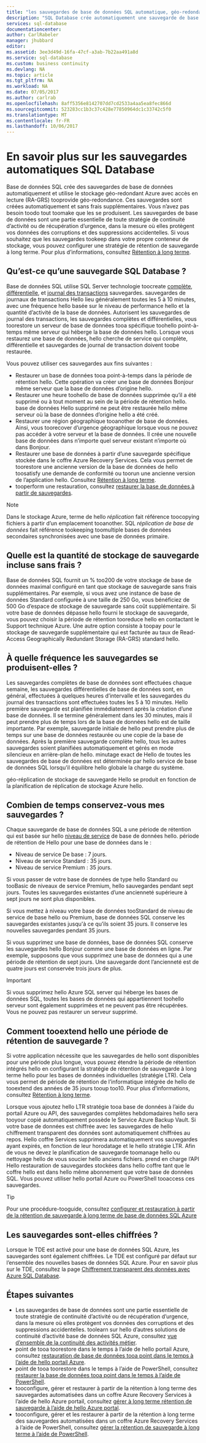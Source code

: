 ```yaml
---
title: "les sauvegardes de base de données SQL automatique, géo-redondant aaaAzure | Documents Microsoft"
description: "SQL Database crée automatiquement une sauvegarde de base de données locale toutes les cinq minutes et utilise le stockage géoredondant avec accès en lecture pour fournir la géoredondance."
services: sql-database
documentationcenter: 
author: CarlRabeler
manager: jhubbard
editor: 
ms.assetid: 3ee3d49d-16fa-47cf-a3ab-7b22aa491a8d
ms.service: sql-database
ms.custom: business continuity
ms.devlang: NA
ms.topic: article
ms.tgt_pltfrm: NA
ms.workload: NA
ms.date: 07/05/2017
ms.author: carlrab
ms.openlocfilehash: 8aff5356e8142707dd7cd2533a4aa5ea8fec866d
ms.sourcegitcommit: 523283cc1b3c37c428e77850964dc1c33742c5f0
ms.translationtype: MT
ms.contentlocale: fr-FR
ms.lasthandoff: 10/06/2017
---
```

# <a name="learn-about-automatic-sql-database-backups"></a>En savoir plus sur les sauvegardes automatiques SQL Database

Base de données SQL crée des sauvegardes de base de données automatiquement et utilise le stockage géo-redondant Azure avec accès en lecture (RA-GRS) tooprovide géo-redondance. Ces sauvegardes sont créées automatiquement et sans frais supplémentaires. Vous n’avez pas besoin toodo tout toomake que les se produisent. Les sauvegardes de base de données sont une partie essentielle de toute stratégie de continuité d’activité ou de récupération d’urgence, dans la mesure où elles protègent vos données des corruptions et des suppressions accidentelles. Si vous souhaitez que les sauvegardes tookeep dans votre propre conteneur de stockage, vous pouvez configurer une stratégie de rétention de sauvegarde à long terme. Pour plus d’informations, consultez [Rétention à long terme](sql-database-long-term-retention.md).

## <a name="what-is-a-sql-database-backup"></a>Qu’est-ce qu’une sauvegarde SQL Database ?

Base de données SQL utilise SQL Server technologie toocreate [complète](https://msdn.microsoft.com/library/ms186289.aspx), [différentielle](https://msdn.microsoft.com/library/ms175526.aspx), et [journal des transactions](https://msdn.microsoft.com/library/ms191429.aspx) sauvegardes. sauvegardes de journaux de transactions Hello lieu généralement toutes les 5 à 10 minutes, avec une fréquence hello basée sur le niveau de performance hello et la quantité d’activité de la base de données. Autorisent les sauvegardes de journal des transactions, les sauvegardes complètes et différentielles, vous toorestore un serveur de base de données tooa spécifique toohello point-à-temps même serveur qui héberge la base de données hello. Lorsque vous restaurez une base de données, hello cherche de service qui complète, différentielle et sauvegardes de journal de transaction doivent toobe restaurée.


Vous pouvez utiliser ces sauvegardes aux fins suivantes :

* Restaurer un base de données tooa point-à-temps dans la période de rétention hello. Cette opération va créer une base de données Bonjour même serveur que la base de données d’origine hello.
* Restaurer une heure toohello de base de données supprimée qu’il a été supprimé ou à tout moment au sein de la période de rétention hello. base de données Hello supprimé ne peut être restaurée hello même serveur où la base de données d’origine hello a été créé.
* Restaurer une région géographique tooanother de base de données. Ainsi, vous toorecover d’urgence géographique lorsque vous ne pouvez pas accéder à votre serveur et la base de données. Il crée une nouvelle base de données dans n’importe quel serveur existant n’importe où dans Bonjour. 
* Restaurer une base de données à partir d’une sauvegarde spécifique stockée dans le coffre Azure Recovery Services. Cela vous permet de toorestore une ancienne version de la base de données de hello toosatisfy une demande de conformité ou toorun une ancienne version de l’application hello. Consultez [Rétention à long terme](sql-database-long-term-retention.md).
* tooperform une restauration, consultez [restaurer la base de données à partir de sauvegardes](sql-database-recovery-using-backups.md).

> [!NOTE]
> Dans le stockage Azure, terme de hello *réplication* fait référence toocopying fichiers à partir d’un emplacement tooanother. SQL *réplication de base de données* fait référence tookeeping toomultiple bases de données secondaires synchronisées avec une base de données primaire. 
> 

## <a name="how-much-backup-storage-is-included-at-no-cost"></a>Quelle est la quantité de stockage de sauvegarde incluse sans frais ?
Base de données SQL fournit un % too200 de votre stockage de base de données maximal configuré en tant que stockage de sauvegarde sans frais supplémentaires. Par exemple, si vous avez une instance de base de données Standard configurée à une taille de 250 Go, vous bénéficiez de 500 Go d’espace de stockage de sauvegarde sans coût supplémentaire. Si votre base de données dépasse hello fourni le stockage de sauvegarde, vous pouvez choisir la période de rétention tooreduce hello en contactant le Support technique Azure. Une autre option consiste à toopay pour le stockage de sauvegarde supplémentaire qui est facturée au taux de Read-Access Geographically Redundant Storage (RA-GRS) standard hello. 

## <a name="how-often-do-backups-happen"></a>À quelle fréquence les sauvegardes se produisent-elles ?
Les sauvegardes complètes de base de données sont effectuées chaque semaine, les sauvegardes différentielles de base de données sont, en général, effectuées à quelques heures d’intervalle et les sauvegardes du journal des transactions sont effectuées toutes les 5 à 10 minutes. Hello première sauvegarde est planifiée immédiatement après la création d’une base de données. Il se termine généralement dans les 30 minutes, mais il peut prendre plus de temps lors de la base de données hello est de taille importante. Par exemple, sauvegarde initiale de hello peut prendre plus de temps sur une base de données restaurée ou une copie de la base de données. Après la première sauvegarde complète hello, tous les autres sauvegardes soient planifiées automatiquement et gérés en mode silencieux en arrière-plan de hello. minutage exact de Hello de toutes les sauvegardes de base de données est déterminée par hello service de base de données SQL lorsqu’il équilibre hello globale la charge du système. 

géo-réplication de stockage de sauvegarde Hello se produit en fonction de la planification de réplication de stockage Azure hello.

## <a name="how-long-do-you-keep-my-backups"></a>Combien de temps conservez-vous mes sauvegardes ?
Chaque sauvegarde de base de données SQL a une période de rétention qui est basée sur hello [niveau de service](sql-database-service-tiers.md) de base de données hello. période de rétention de Hello pour une base de données dans le :


* Niveau de service De base : 7 jours.
* Niveau de service Standard : 35 jours.
* Niveau de service Premium : 35 jours.

Si vous passer de votre base de données de type hello Standard ou tooBasic de niveaux de service Premium, hello sauvegardes pendant sept jours. Toutes les sauvegardes existantes d’une ancienneté supérieure à sept jours ne sont plus disponibles. 

Si vous mettez à niveau votre base de données tooStandard de niveau de service de base hello ou Premium, base de données SQL conserve les sauvegardes existantes jusqu'à ce qu’ils soient 35 jours. Il conserve les nouvelles sauvegardes pendant 35 jours.

Si vous supprimez une base de données, base de données SQL conserve les sauvegardes hello Bonjour comme une base de données en ligne. Par exemple, supposons que vous supprimez une base de données qui a une période de rétention de sept jours. Une sauvegarde dont l’ancienneté est de quatre jours est conservée trois jours de plus.

> [!IMPORTANT]
> Si vous supprimez hello Azure SQL server qui héberge les bases de données SQL, toutes les bases de données qui appartiennent toohello serveur sont également supprimées et ne peuvent pas être récupérées. Vous ne pouvez pas restaurer un serveur supprimé.
> 

## <a name="how-tooextend-hello-backup-retention-period"></a>Comment tooextend hello une période de rétention de sauvegarde ?
Si votre application nécessite que les sauvegardes de hello sont disponibles pour une période plus longue, vous pouvez étendre la période de rétention intégrés hello en configurant la stratégie de rétention de sauvegarde à long terme hello pour les bases de données individuelles (stratégie LTR). Cela vous permet de période de rétention de l’informatique intégrée de hello de tooextend des années de 35 jours tooup too10. Pour plus d’informations, consultez [Rétention à long terme](sql-database-long-term-retention.md).

Lorsque vous ajoutez hello LTR stratégie tooa base de données à l’aide du portail Azure ou API, des sauvegardes complètes hebdomadaires hello sera tooyour copié automatiquement possède le Service Azure Backup Vault. Si votre base de données est chiffrée avec les sauvegardes de hello chiffrement transparent des données sont automatiquement chiffrées au repos.  Hello coffre Services supprimera automatiquement vos sauvegardes ayant expirés, en fonction de leur horodatage et le hello stratégie LTR.  Afin de vous ne devez le planification de sauvegarde toomanage hello ou nettoyage hello de vous soucier hello anciens fichiers. prend en charge l’API Hello restauration de sauvegardes stockées dans hello coffre tant que le coffre hello est dans hello même abonnement que votre base de données SQL. Vous pouvez utiliser hello portail Azure ou PowerShell tooaccess ces sauvegardes.

> [!TIP]
> Pour une procédure-tooguide, consultez [configurer et restauration à partir de la rétention de sauvegarde à long terme de base de données SQL Azure](sql-database-long-term-backup-retention-configure.md)
>

## <a name="are-backups-encrypted"></a>Les sauvegardes sont-elles chiffrées ?

Lorsque le TDE est activé pour une base de données SQL Azure, les sauvegardes sont également chiffrées. Le TDE est configuré par défaut sur l’ensemble des nouvelles bases de données SQL Azure. Pour en savoir plus sur le TDE, consultez la page [Chiffrement transparent des données avec Azure SQL Database](https://docs.microsoft.com/sql/relational-databases/security/encryption/transparent-data-encryption-with-azure-sql-database).

## <a name="next-steps"></a>Étapes suivantes

- Les sauvegardes de base de données sont une partie essentielle de toute stratégie de continuité d’activité ou de récupération d’urgence, dans la mesure où elles protègent vos données des corruptions et des suppressions accidentelles. toolearn sur hello d’autres solutions de continuité d’activité base de données SQL Azure, consultez [vue d’ensemble de la continuité des activités métier](sql-database-business-continuity.md).
- point de tooa toorestore dans le temps à l’aide de hello portail Azure, consultez [restauration de base de données tooa point dans le temps à l’aide de hello portail Azure](sql-database-recovery-using-backups.md).
- point de tooa toorestore dans le temps à l’aide de PowerShell, consultez [restaurer la base de données tooa point dans le temps à l’aide de PowerShell](scripts/sql-database-restore-database-powershell.md).
- tooconfigure, gérer et restaurer à partir de la rétention à long terme des sauvegardes automatisées dans un coffre Azure Recovery Services à l’aide de hello Azure portail, consultez [gérer à long terme rétention de sauvegarde à l’aide de hello Azure portal](sql-database-long-term-backup-retention-configure.md).
- tooconfigure, gérer et les restaurer à partir de la rétention à long terme des sauvegardes automatisées dans un coffre Azure Recovery Services à l’aide de PowerShell, consultez [gérer la rétention de sauvegarde à long terme à l’aide de PowerShell](sql-database-long-term-backup-retention-configure.md).
